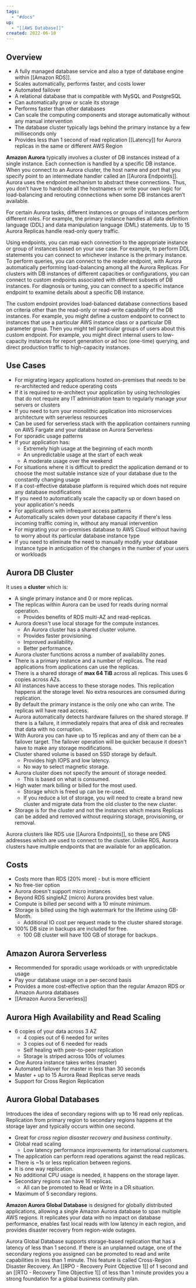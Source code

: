 ```yaml
---
tags:
  - "#docs"
up:
  - "[[AWS Database]]"
created: 2022-06-10
---
```

## Overview

- A fully managed database service and also a type of database engine within [[Amazon RDS]].
- Scales automatically, performs faster, and costs lower
- Automated failover
- A relational database that is compatible with MySQL and PostgreSQL
- Can automatically grow or scale its storage
- Performs faster than other databases
- Can scale the computing components and storage automatically without any manual intervention
- The database cluster typically lags behind the primary instance by a few milliseconds only
- Provides less than 1 second of read replication [[Latency]] for Aurora replicas in the same or different AWS Region

**Amazon Aurora** typically involves a cluster of DB instances instead of a single instance. Each connection is handled by a specific DB instance. When you connect to an Aurora cluster, the host name and port that you specify point to an intermediate handler called an [[Aurora Endpoints]]. Aurora uses the endpoint mechanism to abstract these connections. Thus, you don’t have to hardcode all the hostnames or write your own logic for load-balancing and rerouting connections when some DB instances aren’t available.

For certain Aurora tasks, different instances or groups of instances perform different roles. For example, the primary instance handles all data definition language (DDL) and data manipulation language (DML) statements. Up to 15 Aurora Replicas handle read-only query traffic.

Using endpoints, you can map each connection to the appropriate instance or group of instances based on your use case. For example, to perform DDL statements you can connect to whichever instance is the primary instance. To perform queries, you can connect to the reader endpoint, with Aurora automatically performing load-balancing among all the Aurora Replicas. For clusters with DB instances of different capacities or configurations, you can connect to custom endpoints associated with different subsets of DB instances. For diagnosis or tuning, you can connect to a specific instance endpoint to examine details about a specific DB instance.

The custom endpoint provides load-balanced database connections based on criteria other than the read-only or read-write capability of the DB instances. For example, you might define a custom endpoint to connect to instances that use a particular AWS instance class or a particular DB parameter group. Then you might tell particular groups of users about this custom endpoint. For example, you might direct internal users to low-capacity instances for report generation or ad hoc (one-time) querying, and direct production traffic to high-capacity instances.

## Use Cases

- For migrating legacy applications hosted on-premises that needs to be re-architected and reduce operating costs
- If it is required to re-architect your application by using technologies that do not require any IT administration team to regularly manage your servers or clusters
- If you need to turn your monolithic application into microservices architecture with serverless resources
- Can be used for serverless stack with the application containers running on AWS Fargate and your database on Aurora Serverless
- For sporadic usage patterns
- If your application has:
	- Extremely high usage at the beginning of each month
	- An unpredictable usage at the start of each weak
	- A moderate usage over the weekend
- For situations where it is difficult to predict the application demand or to choose the most suitable instance size of your database due to the constantly changing usage
- If a cost-effective database platform is required which does not require any database modifications
- If you need to automatically scale the capacity up or down based on your application's needs
- For applications with infrequent access patterns
- Automatically scales down your database capacity if there's less incoming traffic coming in, without any manual intervention
- For migrating your on-premises database to AWS Cloud without having to worry about its particular database instance type
- If you need to eliminate the need to manually modify your database instance type in anticipation of the changes in the number of your users or workloads

## Aurora DB Cluster

It uses a **cluster** which is:

-   A single primary instance and 0 or more replicas.
-   The replicas within Aurora can be used for reads during normal operation.
    -   Provides benefits of RDS multi-AZ and read-replicas.
-   Aurora doesn't use local storage for the compute instances.
    -   An Aurora cluster has a shared cluster volume.
    -   Provides faster provisioning.
    -   Improved availability.
    -   Better performance.
- Aurora cluster functions across a number of availability zones.
- There is a primary instance and a number of replicas. The read applications from applications can use the replicas.
- There is a shared storage of **max 64 TiB** across all replicas. This uses 6 copies across AZs.
- All instances have access to these storage nodes. This replication happens at the storage level. No extra resources are consumed during replication.
- By default the primary instance is the only one who can write. The replicas will have read access.
- Aurora automatically detects hardware failures on the shared storage. If there is a failure, it immediately repairs that area of disk and recreates that data with no corruption.
- With Aurora you can have up to 15 replicas and any of them can be a failover target. The failover operation will be quicker because it doesn't have to make any storage modifications.
- Cluster shared volume is based on SSD storage by default.
    - Provides high IOPS and low latency.
    - No way to select magnetic storage.
- Aurora cluster does not specify the amount of storage needed.
    - This is based on what is consumed.
- High water mark billing or billed for the most used.
    - Storage which is freed up can be re-used.
    - If you reduce a lot of storage, you will need to create a brand new cluster and migrate data from the old cluster to the new cluster.
- Storage is for the cluster and not the instances which means Replicas can be added and removed without requiring storage, provisioning, or removal.

Aurora clusters like RDS use [[Aurora Endpoints]], so these are DNS addresses which are used to connect to the cluster. Unlike RDS, Aurora clusters have multiple endpoints that are available for an application.


## Costs

- Costs more than RDS (20% more) - but is more efficient  
- No free-tier option
-   Aurora doesn't support micro instances
-   Beyond RDS singleAZ (micro) Aurora provides best value.
-   Compute is billed per second with a 10 minute minimum.
-   Storage is billed using the high watermark for the lifetime using GB-Month.
    -   Additional IO cost per request made to the cluster shared storage.
-   100% DB size in backups are included for free.
    -   100 GB cluster will have 100 GB of storage for backups.

## Amazon Aurora Serverless

- Recommended for sporadic usage workloads or with unpredictable usage
- Pay your database usage on a per-second basis
- Provides a more cost-effective option than the regular Amazon RDS or Amazon Aurora databases
- [[Amazon Aurora Serverless]]

## Aurora High Availability and Read Scaling

- 6 copies of your data across 3 AZ
	- 4 copies out of 6 needed for writes
	- 3 copies out of 6 needed for reads
	- Self healing with peer-to-peer replication
	- Storage is striped across 100s of volumes
- One Aurora instance takes writes (master)
- Automated failover for master in less than 30 seconds
- Master + up to 15 Aurora Read Replicas serve reads
- Support for Cross Region Replication

## Aurora Global Databases

Introduces the idea of secondary regions with up to 16 read only replicas. Replication from primary region to secondary regions happens at the storage layer and typically occurs within one second.

-   Great for _cross region disaster recovery and business continuity_.
-   Global read scaling
    -   Low latency performance improvements for international customers.
-   The application can perform read operations against the read replicas.
-   There is ~1s or less replication between regions.
-   It is one way replication.
-   No additional CPU usage is needed, it happens on the storage layer.
-   Secondary regions can have 16 replicas.
    -   All can be promoted to Read or Write in a DR situation.
-   Maximum of 5 secondary regions.


**Amazon Aurora Global Database** is designed for globally distributed applications, allowing a single Amazon Aurora database to span multiple AWS regions. It replicates your data with no impact on database performance, enables fast local reads with low latency in each region, and provides disaster recovery from region-wide outages.

Aurora Global Database supports storage-based replication that has a latency of less than 1 second. If there is an unplanned outage, one of the secondary regions you assigned can be promoted to read and write capabilities in less than 1 minute. This feature is called Cross-Region Disaster Recovery. An [[RPO - Recovery Point Objective 1]] of 1 second and an [[RTO - Recovery Time Objective 1]] of less than 1 minute provides you a strong foundation for a global business continuity plan.
